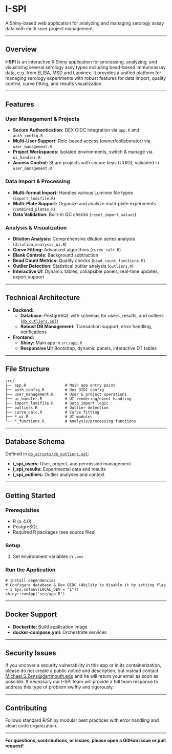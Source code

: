 # I-SPI

A Shiny-based web application for analyzing and managing serology assay data with multi-user project management.

---

## Overview

**I-SPI** is an interactive R Shiny application for processing, analyzing, and visualizing several serology assy types including bead-based immunoassay data, e.g. from ELISA, MSD and Luminex. It provides a unified platform for managing serology experiments with robust features for data import, quality control, curve fitting, and results visualization.

---

## Features

### User Management & Projects
- **Secure Authentication:**  DEX OIDC integration via `app.R` and `auth_config.R`
- **Multi-User Support:** Role-based access (owner/collaborator) via `user_management.R`
- **Project Workspaces:** Isolated environments, switch & manage via `ui_handler.R`
- **Access Control:** Share projects with secure keys (UUID), validated in `user_management.R`

### Data Import & Processing
- **Multi-format Import:** Handles various Luminex file types (`import_lumifile.R`)
- **Multi-Plate Support:** Organize and analyze multi-plate experiments (`combined_plates.R`)
- **Data Validation:** Built-in QC checks (`reset_import_values`)

### Analysis & Visualization
- **Dilution Analysis:** Comprehensive dilution series analysis (`dilution_analysis_ui.R`)
- **Curve Fitting:** Advanced algorithms (`curve_calc.R`)
- **Blank Controls:** Background subtraction
- **Bead Count Metrics:** Quality checks (`bead_count_functions.R`)
- **Outlier Detection:** Statistical outlier analysis (`outliers.R`)
- **Interactive UI:** Dynamic tables, collapsible panels, real-time updates, export support

---

## Technical Architecture

- **Backend:**
  - **Database:** PostgreSQL with schemas for users, results, and outliers ([`db_outliers.sql`](db_scripts/db_outliers.sql))
  - **Robust DB Management:** Transaction support, error handling, notifications
- **Frontend:**
  - **Shiny:** Main app in `src/app.R`
  - **Responsive UI:** Bootstrap, dynamic panels, interactive DT tables

---

## File Structure

    src/
    ├── app.R                 # Main app entry point
    ├── auth_config.R         # Dex OIDC config
    ├── user_management.R     # User & project operations
    ├── ui_handler.R          # UI rendering/event handling
    ├── import_lumifile.R     # Data import logic
    ├── outliers.R            # Outlier detection
    ├── curve_calc.R          # Curve fitting
    ├── *_ui.R                # UI modules
    └── *_functions.R         # Analysis/processing functions

---

## Database Schema

Defined in [`db_scripts/db_outliers.sql`](db_scripts/db_outliers.sql):

- **i_spi_users:** User, project, and permission management  
- **i_spi_results:** Experimental data and results  
- **i_spi_outliers:** Outlier analyses and context

---

## Getting Started

### Prerequisites
- R (≥ 4.0)
- PostgreSQL
- Required R packages (see source files)

### Setup

1. Set environment variables in `.env`

### Run the Application

    # Install dependencies
    # Configure database & Dex OIDC (Ability to disable it by setting flag = 1 Sys.setenv(LOCAL_DEV = "1"))
    shiny::runApp("src/app.R")

---

## Docker Support

- **Dockerfile:** Build application image
- **docker-compose.yml:** Orchestrate services

---

## Security Issues
If you uncover a security vulnerability in this app or in its containerization, please do not create a public notice and description, but instead contact Michael.S.Zens@dartmouth.edu and he will return your email as soon as possible. If necessary our I-SPI team will provide a full team response to address this type of problem swiftly and rigorously.

---

## Contributing

Follows standard R/Shiny modular best practices with error handling and clean code organization.

---

**For questions, contributions, or issues, please open a GitHub issue or pull request!**
